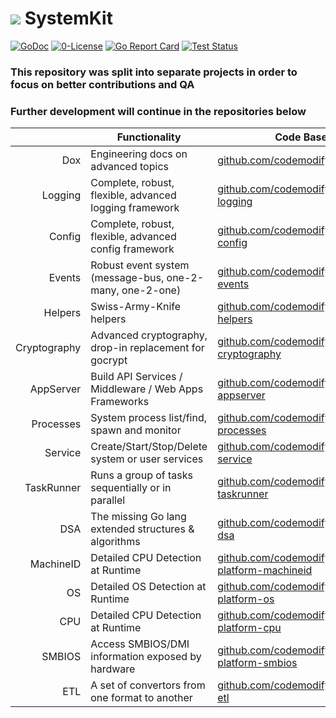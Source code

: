 # ![](https://fonts.gstatic.com/s/i/materialicons/bookmarks/v4/24px.svg) SystemKit
[![GoDoc](https://godoc.org/github.com/codemodify/SystemKit?status.svg)](https://godoc.org/github.com/codemodify/SystemKit)
[![0-License](https://img.shields.io/badge/license-0--license-brightgreen)](https://github.com/codemodify/TheFreeLicense)
[![Go Report Card](https://goreportcard.com/badge/github.com/codemodify/SystemKit)](https://goreportcard.com/report/github.com/codemodify/SystemKit)
[![Test Status](https://github.com/danawoodman/systemservice/workflows/Test/badge.svg)](https://github.com/danawoodman/systemservice/actions)

### This repository was split into separate projects in order to focus on better contributions and QA
### Further development will continue in the repositories below

&nbsp;			| Functionality 												| Code Base
---:			| ---															| ---
Dox				| Engineering docs on advanced topics							| [github.com/codemodify/DevDox](https://github.com/codemodify/DevDox)
Logging 		| Complete, robust, flexible, advanced logging framework		| [github.com/codemodify/systemkit-logging](https://github.com/codemodify/systemkit-logging)
Config 			| Complete, robust, flexible, advanced config framework			| [github.com/codemodify/systemkit-config](https://github.com/codemodify/systemkit-config)
Events			| Robust event system (message-bus, one-2-many, one-2-one)		| [github.com/codemodify/systemkit-events](https://github.com/codemodify/systemkit-events)
Helpers			| Swiss-Army-Knife helpers										| [github.com/codemodify/systemkit-helpers](https://github.com/codemodify/systemkit-helpers)
Cryptography 	| Advanced cryptography, drop-in replacement for gocrypt		| [github.com/codemodify/systemkit-cryptography](https://github.com/codemodify/systemkit-cryptography)
AppServer 		| Build API Services / Middleware / Web Apps Frameworks			| [github.com/codemodify/systemkit-appserver](https://github.com/codemodify/systemkit-appserver)
Processes 		| System process list/find, spawn and monitor					| [github.com/codemodify/systemkit-processes](https://github.com/codemodify/systemkit-processes)
Service 		| Create/Start/Stop/Delete system or user services				| [github.com/codemodify/systemkit-service](https://github.com/codemodify/systemkit-service)
TaskRunner 		| Runs a group of tasks sequentially or in parallel				| [github.com/codemodify/systemkit-taskrunner](https://github.com/codemodify/systemkit-taskrunner)
DSA 			| The missing Go lang extended structures & algorithms			| [github.com/codemodify/systemkit-dsa](https://github.com/codemodify/systemkit-dsa)
MachineID 		| Detailed CPU Detection at Runtime								| [github.com/codemodify/systemkit-platform-machineid](https://github.com/codemodify/systemkit-platform-machineid)
OS 				| Detailed OS Detection at Runtime								| [github.com/codemodify/systemkit-platform-os](https://github.com/codemodify/systemkit-platform-os)
CPU 			| Detailed CPU Detection at Runtime								| [github.com/codemodify/systemkit-platform-cpu](https://github.com/codemodify/systemkit-platform-cpu)
SMBIOS 			| Access SMBIOS/DMI information exposed by hardware				| [github.com/codemodify/systemkit-platform-smbios](https://github.com/codemodify/systemkit-platform-smbios)
ETL 			| A set of convertors from one format to another				| [github.com/codemodify/systemkit-etl](https://github.com/codemodify/systemkit-etl)
